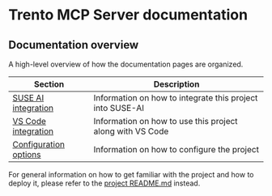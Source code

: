 <!--
  ~ Copyright 2025 SUSE LLC
  ~ SPDX-License-Identifier: Apache-2.0
-->

# Trento MCP Server documentation

## Documentation overview

A high-level overview of how the documentation pages are organized.

| Section                                           | Description                                               |
| ------------------------------------------------- | --------------------------------------------------------- |
| [SUSE AI integration](integration-suse-ai.md)     | Information on how to integrate this project into SUSE-AI |
| [VS Code integration](integration-vscode.md)      | Information on how to use this project along with VS Code |
| [Configuration options](configuration-options.md) | Information on how to configure the project               |

For general information on how to get familiar with the project and how to deploy it, please refer to the [project README.md](/README.md) instead.
